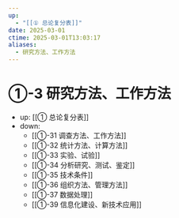```yaml
---
up:
  - "[[① 总论复分表]]"
date: 2025-03-01
ctime: 2025-03-01T13:03:17
aliases:
  - 研究方法、工作方法
---
```


# ①-3 研究方法、工作方法

- up: [[① 总论复分表]]
- down:	
	- [[①-31 调查方法、工作方法]]
	- [[①-32 统计方法、计算方法]]
	- [[①-33 实验、试验]]
	- [[①-34 分析研究、测试、鉴定]]
	- [[①-35 技术条件]]
	- [[①-36 组织方法、管理方法]]
	- [[①-37 数据处理]]
	- [[①-39 信息化建设、新技术应用]]
	
